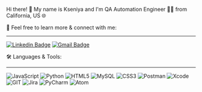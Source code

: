 Hi there! :wave: 
My name is Kseniya and I'm QA Automation Engineer 👩‍💻 from California, US :globe_with_meridians:

🔗 Feel free to learn more & connect with me:
_____________________
[![Linkedin Badge](https://img.shields.io/badge/-KseniyaParadzina-blue?style=flat-square&logo=Linkedin&logoColor=white&link=https://www.linkedin.com/in/kseniya-paradzina/)](https://www.linkedin.com/in/kseniya-paradzina/)
[![Gmail Badge](https://img.shields.io/badge/-paradiksu@gmail.com-c14438?style=flat-square&logo=Gmail&logoColor=white&link=mailto:paradiksu@gmail.com)](mailto:paradiksu@gmail.com)


🛠️ Languages & Tools:
__________________
![JavaScript](https://img.shields.io/badge/JavaScript-323330?style=for-the-badge&logo=javascript&logoColor=F7DF1E)
![Python](https://img.shields.io/badge/Python-FFD43B?style=for-the-badge&logo=python&logoColor=blue)
![HTML5](https://img.shields.io/badge/HTML5-E34F26?style=for-the-badge&logo=html5&logoColor=white)
![MySQL](https://img.shields.io/badge/MySQL-005C84?style=for-the-badge&logo=mysql&logoColor=white)
![CSS3](https://img.shields.io/badge/CSS3-1572B6?style=for-the-badge&logo=css3&logoColor=white)
![Postman](https://img.shields.io/badge/Postman-FF6C37?style=for-the-badge&logo=Postman&logoColor=white)
![Xcode](https://img.shields.io/badge/Xcode-007ACC?style=for-the-badge&logo=Xcode&logoColor=white)
![GIT](https://img.shields.io/badge/GIT-E44C30?style=for-the-badge&logo=git&logoColor=white)
![Jira](https://img.shields.io/badge/Jira-0052CC?style=for-the-badge&logo=Jira&logoColor=white)
![PyCharm](https://img.shields.io/badge/PyCharm-000000.svg?&style=for-the-badge&logo=PyCharm&logoColor=white)
![Atom](https://img.shields.io/badge/Atom-66595C?style=for-the-badge&logo=Atom&logoColor=white)

